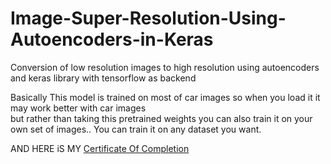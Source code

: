 # Image-Super-Resolution-Using-Autoencoders-in-Keras
Conversion of low resolution images to high resolution using autoencoders  and keras library with tensorflow as backend

Basically This model is trained on most of car images so when you load it it may work better with car images\
but rather than taking this pretrained weights you can also train it on your own set of images..
You can train it on any dataset you want.




AND HERE iS MY [Certificate Of Completion](www.coursera.org/verify/2ZFG3RCYVV3L)
